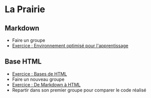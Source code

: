 # La Prairie

## Markdown

- Faire un groupe  
- [Exercice : Environnement optimisé pour l'apprentissage](https://github.com/becodeorg/learning-environment)

## Base HTML

- [Exercice : Bases de HTML](/exercice-html-basic.md)
- Faire un nouveau groupe 
- [Exercice : De Markdown à HTML](/exercice-markdown-to-html.md)
- Repartir dans son premier groupe pour comparer le code réalisé 



